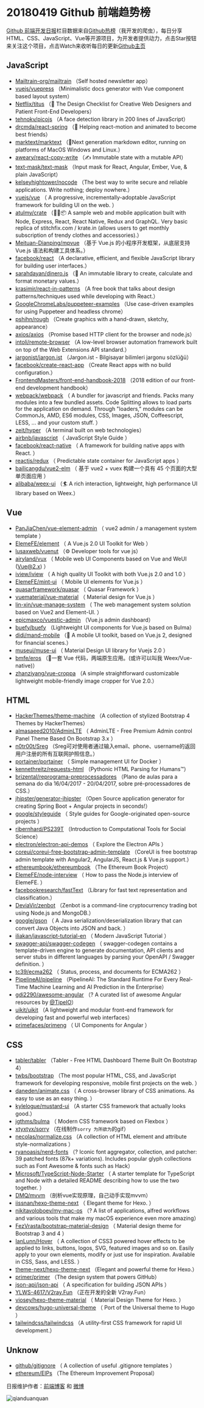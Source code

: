 # 20180419 Github 前端趋势榜

[Github 前端开发日报](http://caibaojian.com/c/news)栏目数据来自[Github热榜](http://news.caibaojian.com/)（我开发的爬虫），每日分享HTML、CSS、JavaScript、Vue等开源项目，为开发者提供动力，点击Star按钮来关注这个项目，点击Watch来收听每日的更新[Github主页](https://github.com/kujian/githubTrending)
## JavaScript

* [Mailtrain-org/mailtrain](https://github.com/Mailtrain-org/mailtrain) （Self hosted newsletter app）
* [vuejs/vuepress](https://github.com/vuejs/vuepress) （Minimalistic docs generator with Vue component based layout system）
* [Netflix/titus](https://github.com/Netflix/titus) （💎 The Design Checklist for Creative Web Designers and Patient Front-End Developers）
* [tehnokv/picojs](https://github.com/tehnokv/picojs) （A face detection library in 200 lines of JavaScript）
* [drcmda/react-spring](https://github.com/drcmda/react-spring) （🙌 Helping react-motion and animated to become best friends）
* [marktext/marktext](https://github.com/marktext/marktext) （📝Next generation markdown editor, running on platforms of MacOS Windows and Linux.）
* [aweary/react-copy-write](https://github.com/aweary/react-copy-write) （✍️ Immutable state with a mutable API）
* [text-mask/text-mask](https://github.com/text-mask/text-mask) （Input mask for React, Angular, Ember, Vue, &amp; plain JavaScript）
* [kelseyhightower/nocode](https://github.com/kelseyhightower/nocode) （The best way to write secure and reliable applications. Write nothing; deploy nowhere.）
* [vuejs/vue](https://github.com/vuejs/vue) （
        A progressive, incrementally-adoptable JavaScript framework for building UI on the web.
      ）
* [atulmy/crate](https://github.com/atulmy/crate) （👕👖📦 A sample web and mobile application built with Node, Express, React, React Native, Redux and GraphQL. Very basic replica of stitchfix.com / krate.in (allows users to get monthly subscription of trendy clothes and accessories).）
* [Meituan-Dianping/mpvue](https://github.com/Meituan-Dianping/mpvue) （基于 Vue.js 的小程序开发框架，从底层支持 Vue.js 语法和构建工具体系。）
* [facebook/react](https://github.com/facebook/react) （A declarative, efficient, and flexible JavaScript library for building user interfaces.）
* [sarahdayan/dinero.js](https://github.com/sarahdayan/dinero.js) （💸 An immutable library to create, calculate and format monetary values.）
* [krasimir/react-in-patterns](https://github.com/krasimir/react-in-patterns) （A free book that talks about design patterns/techniques used while developing with React.）
* [GoogleChromeLabs/puppeteer-examples](https://github.com/GoogleChromeLabs/puppeteer-examples) （Use case-driven examples for using Puppeteer and headless chrome）
* [pshihn/rough](https://github.com/pshihn/rough) （Create graphics with a hand-drawn, sketchy, appearance）
* [axios/axios](https://github.com/axios/axios) （Promise based HTTP client for the browser and node.js）
* [intoli/remote-browser](https://github.com/intoli/remote-browser) （A low-level browser automation framework built on top of the Web Extensions API standard.）
* [jargonist/jargon.ist](https://github.com/jargonist/jargon.ist) （Jargon.ist - Bilgisayar bilimleri jargonu sözlüğü）
* [facebook/create-react-app](https://github.com/facebook/create-react-app) （Create React apps with no build configuration.）
* [FrontendMasters/front-end-handbook-2018](https://github.com/FrontendMasters/front-end-handbook-2018) （2018 edition of our front-end development handbook）
* [webpack/webpack](https://github.com/webpack/webpack) （
        A bundler for javascript and friends. Packs many modules into a few bundled assets. Code Splitting allows to load parts for the application on demand. Through "loaders," modules can be CommonJs, AMD, ES6 modules, CSS, Images, JSON, Coffeescript, LESS, ... and your custom stuff.
      ）
* [zeit/hyper](https://github.com/zeit/hyper) （A terminal built on web technologies）
* [airbnb/javascript](https://github.com/airbnb/javascript) （
        JavaScript Style Guide
      ）
* [facebook/react-native](https://github.com/facebook/react) （
        A framework for building native apps with React.
      ）
* [reactjs/redux](https://github.com/reactjs/redux) （
        Predictable state container for JavaScript apps
      ）
* [bailicangdu/vue2-elm](https://github.com/bailicangdu/vue2-elm) （
        基于 vue2 + vuex 构建一个具有 45 个页面的大型单页面应用
      ）
* [alibaba/weex-ui](https://github.com/alibaba/weex-ui) （🏄 A rich interaction, lightweight, high performance UI library based on Weex.）

## Vue

* [PanJiaChen/vue-element-admin](https://github.com/PanJiaChen/vue-element-admin) （
        vue2 admin / a management system template
      ）
* [ElemeFE/element](https://github.com/ElemeFE/element) （
        A Vue.js 2.0 UI Toolkit for Web
      ）
* [lusaxweb/vuenut](https://github.com/lusaxweb/vuenut) （⚙️ Developer tools for vue js）
* [airyland/vux](https://github.com/airyland/vux) （
        Mobile web UI Components based on Vue and WeUI (Vue@2.x)
      ）
* [iview/iview](https://github.com/iview/iview) （
        A high quality UI Toolkit with both Vue.js 2.0 and 1.0
      ）
* [ElemeFE/mint-ui](https://github.com/ElemeFE/mint-ui) （
        Mobile UI elements for Vue.js
      ）
* [quasarframework/quasar](https://github.com/quasarframework/quasar) （
        Quasar Framework
      ）
* [vuematerial/vue-material](https://github.com/vuematerial/vue-material) （
        Material design for Vue.js
      ）
* [lin-xin/vue-manage-system](https://github.com/lin-xin/vue-manage-system) （
        The web management system solution based on Vue2 and Element-UI.
      ）
* [epicmaxco/vuestic-admin](https://github.com/epicmaxco/vuestic-admin) （Vue.js admin dashboard）
* [buefy/buefy](https://github.com/buefy/buefy) （Lightweight UI components for Vue.js based on Bulma）
* [didi/mand-mobile](https://github.com/didi/mand-mobile) （🔮 A mobile UI toolkit, based on Vue.js 2, designed for financial scenes.）
* [museui/muse-ui](https://github.com/museui/muse-ui) （
        Material Design UI library for Vuejs 2.0
      ）
* [bmfe/eros](https://github.com/bmfe/eros) （📱一套 Vue 代码，两端原生应用。(或许可以叫我 Weex/Vue-native)）
* [zhanziyang/vue-croppa](https://github.com/zhanziyang/vue-croppa) （A simple straightforward customizable lightweight mobile-friendly image cropper for Vue 2.0.）

## HTML

* [HackerThemes/theme-machine](https://github.com/HackerThemes/theme-machine) （A collection of stylized Bootstrap 4 Themes by HackerThemes）
* [almasaeed2010/AdminLTE](https://github.com/almasaeed2010/AdminLTE) （
        AdminLTE - Free Premium Admin control Panel Theme Based On Bootstrap 3.x
      ）
* [n0tr00t/Sreg](https://github.com/n0tr00t/Sreg) （Sreg可对使用者通过输入email、phone、username的返回用户注册的所有互联网护照信息。）
* [portainer/portainer](https://github.com/portainer/portainer) （
        Simple management UI for Docker
      ）
* [kennethreitz/requests-html](https://github.com/kennethreitz/requests-html) （Pythonic HTML Parsing for Humans™）
* [brizental/reprograma-preprocessadores](https://github.com/brizental/reprograma-preprocessadores) （Plano de aulas para a semana do dia 16/04/2017 - 20/04/2017, sobre pré-processadores de CSS.）
* [jhipster/generator-jhipster](https://github.com/jhipster/generator-jhipster) （Open Source application generator for creating Spring Boot + Angular projects in seconds!）
* [google/styleguide](https://github.com/google/styleguide) （
        Style guides for Google-originated open-source projects
      ）
* [ribernhard/PS239T](https://github.com/ribernhard/PS239T) （Introduction to Computational Tools for Social Science）
* [electron/electron-api-demos](https://github.com/electron/electron-api-demos) （
        Explore the Electron APIs
      ）
* [coreui/coreui-free-bootstrap-admin-template](https://github.com/coreui/coreui-free-bootstrap-admin-template) （CoreUI is free bootstrap admin template with Angular2, AngularJS, React.js &amp; Vue.js support.）
* [ethereumbook/ethereumbook](https://github.com/ethereumbook/ethereumbook) （The Ethereum Book Project）
* [ElemeFE/node-interview](https://github.com/ElemeFE/node-interview) （
        How to pass the Node.js interview of ElemeFE.
      ）
* [facebookresearch/fastText](https://github.com/facebookresearch/fastText) （Library for fast text representation and classification.）
* [DeviaVir/zenbot](https://github.com/DeviaVir/zenbot) （Zenbot is a command-line cryptocurrency trading bot using Node.js and MongoDB.）
* [google/gson](https://github.com/google/gson) （
        A Java serialization/deserialization library that can convert Java Objects into JSON and back.
      ）
* [iliakan/javascript-tutorial-en](https://github.com/iliakan/javascript-tutorial-en) （
        Modern JavaScript Tutorial 
      ）
* [swagger-api/swagger-codegen](https://github.com/swagger-api/swagger-codegen) （
        swagger-codegen contains a template-driven engine to generate documentation, API clients and server stubs in different languages by parsing your OpenAPI / Swagger definition.
      ）
* [tc39/ecma262](https://github.com/tc39/ecma262) （
        Status, process, and documents for ECMA262
      ）
* [PipelineAI/pipeline](https://github.com/PipelineAI/pipeline) （PipelineAI: The Standard Runtime For Every Real-Time Machine Learning and AI Prediction in the Enterprise）
* [gdi2290/awesome-angular](https://github.com/gdi2290/awesome-angular) （? A curated list of awesome Angular resources by <a href="https://github.com/TipeIO" class="user-mention">@TipeIO</a>）
* [uikit/uikit](https://github.com/uikit/uikit) （A lightweight and modular front-end framework for developing fast and powerful web interfaces）
* [primefaces/primeng](https://github.com/primefaces/primeng) （
        UI Components for Angular
      ）

## CSS

* [tabler/tabler](https://github.com/tabler/tabler) （Tabler - Free HTML Dashboard Theme Built On Bootstrap 4）
* [twbs/bootstrap](https://github.com/twbs/bootstrap) （The most popular HTML, CSS, and JavaScript framework for developing responsive, mobile first projects on the web.
      ）
* [daneden/animate.css](https://github.com/daneden/animate.css) （
        A cross-browser library of CSS animations. As easy to use as an easy thing.
      ）
* [kylelogue/mustard-ui](https://github.com/kylelogue/mustard-ui) （A starter CSS framework that actually looks good.）
* [jgthms/bulma](https://github.com/jgthms/bulma) （
        Modern CSS framework based on Flexbox
      ）
* [xtyxtyx/sorry](https://github.com/xtyxtyx/sorry) （在线制作`sorry 为所欲为`的gif）
* [necolas/normalize.css](https://github.com/necolas/normalize.css) （A collection of HTML element and attribute style-normalizations
      ）
* [ryanoasis/nerd-fonts](https://github.com/ryanoasis/nerd-fonts) （? Iconic font aggregator, collection, and patcher: 39 patched fonts (87k+ variations). Includes popular glyph collections such as Font Awesome &amp; fonts such as Hack）
* [Microsoft/TypeScript-Node-Starter](https://github.com/Microsoft/TypeScript-Node-Starter) （
        A starter template for TypeScript and Node with a detailed README describing how to use the two together.
      ）
* [DMQ/mvvm](https://github.com/DMQ/mvvm) （剖析vue实现原理，自己动手实现mvvm）
* [iissnan/hexo-theme-next](https://github.com/iissnan/hexo-theme-next) （
        Elegant theme for Hexo. 
      ）
* [nikitavoloboev/my-mac-os](https://github.com/nikitavoloboev/my-mac-os) （? A list of applications, alfred workflows and various tools that make my macOS experience even more amazing）
* [FezVrasta/bootstrap-material-design](https://github.com/FezVrasta/bootstrap-material-design) （
        Material design theme for Bootstrap 3 and 4
      ）
* [IanLunn/Hover](https://github.com/IanLunn/Hover) （
        A collection of CSS3 powered hover effects to be applied to links, buttons, logos, SVG, featured images and so on. Easily apply to your own elements, modify or just use for inspiration. Available in CSS, Sass, and LESS.
      ）
* [theme-next/hexo-theme-next](https://github.com/theme-next/hexo-theme-next) （Elegant and powerful theme for Hexo.）
* [primer/primer](https://github.com/primer/primer) （The design system that powers GitHub）
* [json-api/json-api](https://github.com/json-api/json-api) （
        A specification for building JSON APIs
      ）
* [YLWS-4617/V2ray.Fun](https://github.com/YLWS-4617/V2ray.Fun) （正在开发的全新 V2ray.Fun）
* [viosey/hexo-theme-material](https://github.com/viosey/hexo-theme-material) （
        Material Design Theme for Hexo.
      ）
* [devcows/hugo-universal-theme](https://github.com/devcows/hugo-universal-theme) （
        Port of the Universal theme to Hugo
      ）
* [tailwindcss/tailwindcss](https://github.com/tailwindcss/tailwindcss) （A utility-first CSS framework for rapid UI development.）

## Unknow

* [github/gitignore](https://github.com/github/gitignore) （
        A collection of useful .gitignore templates
      ）
* [ethereum/EIPs](https://github.com/ethereum/EIPs) （The Ethereum Improvement Proposal）


日报维护作者：[前端博客](http://caibaojian.com/) 和 [微博](http://caibaojian.com/go/weibo)

![qianduanquan](https://user-images.githubusercontent.com/3055447/38488476-24bcf5c4-3c16-11e8-899b-db06928da23c.jpg)